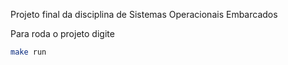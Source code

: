 Projeto final da disciplina de Sistemas Operacionais Embarcados

Para roda o projeto digite

```bash
make run
```